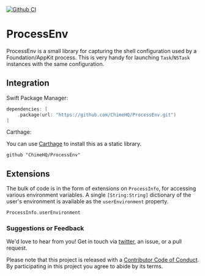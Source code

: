[![Github CI](https://github.com/ChimeHQ/ProcessEnv/workflows/CI/badge.svg)](https://github.com/ChimeHQ/ProcessEnv/actions)

# ProcessEnv

ProcessEnv is a small library for capturing the shell configuration used by a Foundation/AppKit process. This is very handy for launching `Task`/`NSTask` instances with the same configuration.

## Integration

Swift Package Manager:

```swift
dependencies: [
    .package(url: "https://github.com/ChimeHQ/ProcessEnv.git")
]
```

Carthage:

You can use [Carthage](https://github.com/Carthage/Carthage) to install this as a static library.

```
github "ChimeHQ/ProcessEnv"
```

## Extensions

The bulk of code is in the form of extensions on `ProcessInfo`, for accessing various environment variables. A single `[String:String]` dictionary of the user's environment is available as the `userEnvironment` property.

```swift
ProcessInfo.userEnvironment
```

### Suggestions or Feedback

We'd love to hear from you! Get in touch via [twitter](https://twitter.com/chimehq), an issue, or a pull request.

Please note that this project is released with a [Contributor Code of Conduct](CODE_OF_CONDUCT.md). By participating in this project you agree to abide by its terms.
